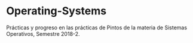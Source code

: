 # Operating-Systems
Prácticas y progreso en las prácticas de Pintos de la materia de Sistemas Operativos, Semestre 2018-2.
